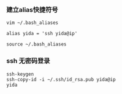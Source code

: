 ### 建立alias快捷符号

```
vim ~/.bash_aliases

alias yida = 'ssh yida@ip'

source ~/.bash_aliases
```
### ssh 无密码登录

```
ssh-keygen
ssh-copy-id -i ~/.ssh/id_rsa.pub yida@ip
yida
```